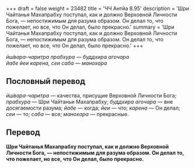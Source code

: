 +++
draft = false
weight = 23482
title = 'ЧЧ Антйа 8.95'
description = 'Шри Чайтанья Махапрабху поступал, как и должно Верховной Личности Бога, — непостижимым для разума образом. Он делал то, что пожелает, но все, что Он делал, было прекрасно.'
summary = 'Шри Чайтанья Махапрабху поступал, как и должно Верховной Личности Бога, — непостижимым для разума образом. Он делал то, что пожелает, но все, что Он делал, было прекрасно.'
+++

_ӣш́вара-чаритра прабхура — буддхира агочара  
йабе йеи карена, сеи саба — манохара_

## Пословный перевод

_ӣш́вара_\-_чаритра_ — качества, присущие Верховной Личности Бога; _прабхура_ — Шри Чайтаньи Махапрабху; _буддхира_ _агочара_ — вне досягаемости разума; _йабе_ — когда; _йеи_ — что; _карена_ — Он делал; _сеи_ — то; _саба_ — все; _манохара_ — прекрасные.

## Перевод

**Шри Чайтанья Махапрабху поступал, как и должно Верховной Личности Бога, — непостижимым для разума образом. Он делал то, что пожелает, но все, что Он делал, было прекрасно.**
